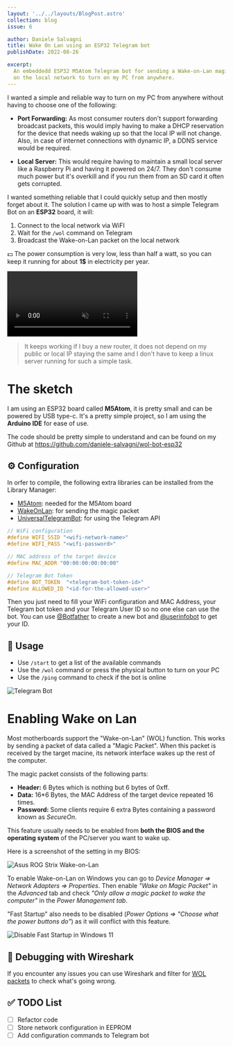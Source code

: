 ```yaml
---
layout: '../../layouts/BlogPost.astro'
collection: blog
issue: 6

author: Daniele Salvagni
title: Wake On Lan using an ESP32 Telegram bot
publishDate: 2022-08-26

excerpt:
  An embeddedd ESP32 M5Atom Telegram bot for sending a Wake-on-Lan magic packet
  on the local network to turn on my PC from anywhere.
---
```


I wanted a simple and reliable way to turn on my PC from anywhere without having
to choose one of the following:

- **Port Forwarding:** As most consumer routers don't support forwarding
  broadcast packets, this would imply having to make a DHCP reservation for the
  device that needs waking up so that the local IP will not change. Also, in
  case of internet connections with dynamic IP, a DDNS service would be
  required.

- **Local Server:** This would require having to maintain a small local server
  like a Raspberry Pi and having it powered on 24/7. They don't consume much
  power but it's overkill and if you run them from an SD card it often gets
  corrupted.

I wanted something reliable that I could quickly setup and then mostly forget
about it. The solution I came up with was to host a simple Telegram Bot on an
**ESP32** board, it will:

1. Connect to the local network via WiFI
2. Wait for the `/wol` command on Telegram
3. Broadcast the Wake-on-Lan packet on the local network

💵 The power consumption is very low, less than half a watt, so you can keep it
running for about **1$** in electricity per year.

<video autoplay loop muted playsinline>
  <source src="/assets/img/content/004/esp32-wake-on-lan.mp4" type="video/mp4" />
</video><br/>

> It keeps working if I buy a new router, it does not depend on my public or
> local IP staying the same and I don't have to keep a linux server running for
> such a simple task.

# The sketch

I am using an ESP32 board called **M5Atom**, it is pretty small and can be
powered by USB type-c. It's a pretty simple project, so I am using the **Arduino
IDE** for ease of use.

The code should be pretty simple to understand and can be found on my Github at
https://github.com/daniele-salvagni/wol-bot-esp32

## ⚙️ Configuration

In orfer to compile, the following extra libraries can be installed from the
Library Manager:

- [M5Atom](https://www.arduino.cc/reference/en/libraries/m5atom/): needed for
  the M5Atom board
- [WakeOnLan](https://www.arduino.cc/reference/en/libraries/wakeonlan/): for
  sending the magic packet
- [UniversalTelegramBot](https://www.arduino.cc/reference/en/libraries/universaltelegrambot/):
  for using the Telegram API

```cpp
// WiFi configuration
#define WIFI_SSID "<wifi-network-name>"
#define WIFI_PASS "<wifi-password>"

// MAC address of the target device
#define MAC_ADDR "00:00:00:00:00:00"

// Telegram Bot Token
#define BOT_TOKEN  "<telegram-bot-token-id>"
#define ALLOWED_ID "<id-for-the-allowed-user>"
```

Then you just need to fill your WiFi configuration and MAC Address, your
Telegram bot token and your Telegram User ID so no one else can use the bot. You
can use [@Botfather](https://t.me/botfather) to create a new bot and
[@userinfobot](https://t.me/userinfobot) to get your ID.

## 🔎 Usage

- Use `/start` to get a list of the available commands
- Use the `/wol` command or press the physical button to turn on your PC
- Use the `/ping` command to check if the bot is online

![Telegram Bot](/assets/img/content/004/telegram.png)

# Enabling Wake on Lan

Most motherboards support the "Wake-on-Lan" (WOL) function. This works by
sending a packet of data called a "Magic Packet". When this packet is received
by the target macine, its network interface wakes up the rest of the computer.

The magic packet consists of the following parts:

- **Header:** 6 Bytes which is nothing but 6 bytes of 0xff.
- **Data:** 16\*6 Bytes, the MAC Address of the target device repeated 16 times.
- **Password:** Some clients require 6 extra Bytes containing a password known
  as _SecureOn_.

This feature usually needs to be enabled from **both the BIOS and the operating
system** of the PC/server you want to wake up.

Here is a screenshot of the setting in my BIOS:

![Asus ROG Strix Wake-on-Lan](/assets/img/content/004/asus-rog-strix-wol.png)

To enable Wake-on-Lan on Windows you can go to _Device Manager => Network
Adapters => Properties_. Then enable _"Wake on Magic Packet"_ in the _Advanced_
tab and check _"Only allow a magic packet to wake the computer"_ in the _Power
Management tab_.

"Fast Startup" also needs to be disabled (_Power Options => "Choose what the
power buttons do"_) as it will conflict with this feature.

![Disable Fast Startup in Windows 11](/assets/img/content/004/disable-fast-startup.png)

## 🐛 Debugging with Wireshark

If you encounter any issues you can use Wireshark and filter for
[WOL packets](/assets/img/content/004/wol-wireshark.png) to check what's going
wrong.

## ✅ TODO List

- [ ] Refactor code
- [ ] Store network configuration in EEPROM
- [ ] Add configuration commands to Telegram bot

